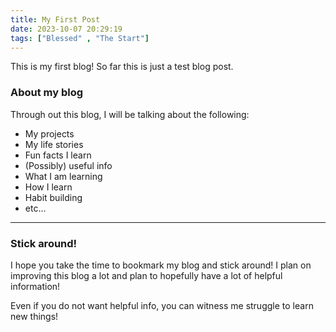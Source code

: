 ```yaml
---
title: My First Post
date: 2023-10-07 20:29:19
tags: ["Blessed" , "The Start"]
---
```


This is my first blog! So far this is just a test blog post.

### About my blog
Through out this blog, I will be talking about the following:
- My projects
- My life stories
- Fun facts I learn
- (Possibly) useful info
- What I am learning
- How I learn
- Habit building
- etc...
*** 

### Stick around!
I hope you take the time to bookmark my blog and stick around! I plan on improving this blog a lot and plan to hopefully have a lot of helpful information!

Even if you do not want helpful info, you can witness me struggle to learn new things!